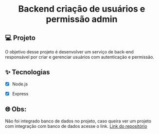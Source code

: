 <h1 align="center">
  Backend criação de usuários e permissão admin
</h1>

## 💻 Projeto

O objetivo desse projeto é desenvolver um serviço de back-end responsável por criar e gerenciar usuários com autenticação e permissão.

## ✨ Tecnologias

- [x] Node.js
- [x] Express


## 🌐 Obs:

Não foi integrado banco de dados no projeto, caso queira ver um projeto com integração com banco de dados acesse o link.
[Link do repositório](https://github.com/Kenzie-Academy-Brasil-Developers/m4_sprint4-entrega-alysson1346)

